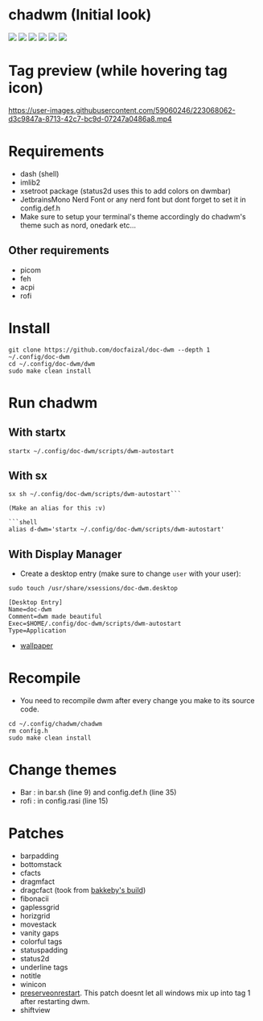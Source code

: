 # chadwm (Initial look)

<img src="https://github.com/siduck/chadwm/blob/screenshots/screenshots/initial_look.png">
<img src="https://github.com/siduck/chadwm/blob/screenshots/screenshots/col_layout.png">
<img src="https://github.com/siduck/chadwm/blob/screenshots/screenshots/occ_act_tags.png">
<img src="https://github.com/siduck/chadwm/blob/screenshots/screenshots/chadwm.png">
<img src='https://i.redd.it/t1pvmqlq3oc81.png'>
<img src="https://github.com/siduck/chadwm/blob/screenshots/screenshots/gruvchad.png">


# Tag preview (while hovering tag icon)

https://user-images.githubusercontent.com/59060246/223068062-d3c9847a-8713-42c7-bc9d-07247a0486a8.mp4

# Requirements

- dash (shell)
- imlib2 
- xsetroot package (status2d uses this to add colors on dwmbar)
- JetbrainsMono Nerd Font or any nerd font but dont forget to set it in config.def.h
- Make sure to setup your terminal's theme accordingly do chadwm's theme such as nord, onedark etc...

## Other requirements
- picom
- feh
- acpi
- rofi

# Install

```
git clone https://github.com/docfaizal/doc-dwm --depth 1  ~/.config/doc-dwm
cd ~/.config/doc-dwm/dwm
sudo make clean install
```

# Run chadwm

## With startx

```shell
startx ~/.config/doc-dwm/scripts/dwm-autostart
```

## With sx

```shell
sx sh ~/.config/doc-dwm/scripts/dwm-autostart```

(Make an alias for this :v)

```shell
alias d-dwm='startx ~/.config/doc-dwm/scripts/dwm-autostart'
```

## With Display Manager

- Create a desktop entry (make sure to change `user` with your user):

```shell
sudo touch /usr/share/xsessions/doc-dwm.desktop  
```

```
[Desktop Entry]
Name=doc-dwm
Comment=dwm made beautiful 
Exec=$HOME/.config/doc-dwm/scripts/dwm-autostart 
Type=Application 
```

- [wallpaper](https://github.com/siduck/chadwm/blob/screenshots/screenshots/chad.png)

# Recompile

- You need to recompile dwm after every change you make to its source code.

```
cd ~/.config/chadwm/chadwm
rm config.h
sudo make clean install
```

# Change themes

- Bar  : in bar.sh (line 9) and config.def.h (line 35)
- rofi : in config.rasi (line 15)



# Patches

- barpadding 
- bottomstack
- cfacts
- dragmfact 
- dragcfact (took from [bakkeby's build](https://github.com/bakkeby/dwm-flexipatch))
- fibonacii
- gaplessgrid
- horizgrid
- movestack 
- vanity gaps
- colorful tags
- statuspadding 
- status2d
- underline tags
- notitle
- winicon
- [preserveonrestart](https://github.com/PhyTech-R0/dwm-phyOS/blob/master/patches/dwm-6.3-patches/dwm-preserveonrestart-6.3.diff). This patch doesnt let all windows mix up into tag 1 after restarting dwm.
- shiftview
